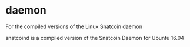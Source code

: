 # daemon
For the compiled versions of the Linux Snatcoin daemon

snatcoind is a compiled version of the Snatcoin Daemon for Ubuntu 16.04
